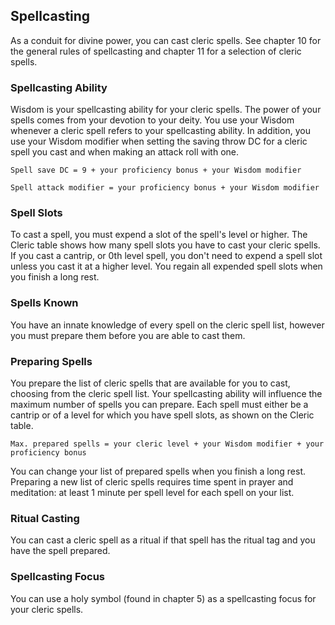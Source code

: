 ## Spellcasting
As a conduit for divine power, you can cast cleric spells. See chapter 10 for the general rules of spellcasting and chapter 11 for a selection of cleric spells.

### Spellcasting Ability
Wisdom is your spellcasting ability for your cleric spells. The power of your spells comes from your devotion to your deity. You use your Wisdom whenever a cleric spell refers to your spellcasting ability. In addition, you use your Wisdom modifier when setting the saving throw DC for a cleric spell you cast and when making an attack roll with one.

`Spell save DC = 9 + your proficiency bonus + your Wisdom modifier`

`Spell attack modifier = your proficiency bonus + your Wisdom modifier`

### Spell Slots
To cast a spell, you must expend a slot of the spell's level or higher. The Cleric table shows how many spell slots you have to cast your cleric spells. If you cast a cantrip, or 0th level spell, you don't need to expend a spell slot unless you cast it at a higher level. You regain all expended spell slots when you finish a long rest.

### Spells Known
You have an innate knowledge of every spell on the cleric spell list, however you must prepare them before you are able to cast them.

### Preparing Spells
You prepare the list of cleric spells that are available for you to cast, choosing from the cleric spell list. Your spellcasting ability will influence the maximum number of spells you can prepare. Each spell must either be a cantrip or of a level for which you have spell slots, as shown on the Cleric table.

`Max. prepared spells = your cleric level + your Wisdom modifier + your proficiency bonus`

You can change your list of prepared spells when you finish a long rest. Preparing a new list of cleric spells requires time spent in prayer and meditation: at least 1 minute per spell level for each spell on your list.

### Ritual Casting
You can cast a cleric spell as a ritual if that spell has the ritual tag and you have the spell prepared.

### Spellcasting Focus
You can use a holy symbol (found in chapter 5) as a spellcasting focus for your cleric spells.
